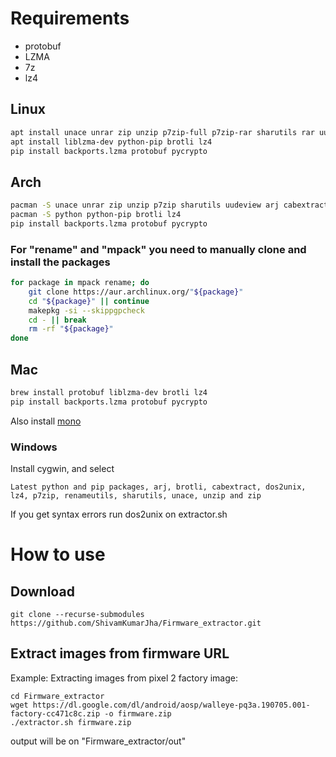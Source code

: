 # Requirements
- protobuf
- LZMA
- 7z
- lz4
## Linux
```bash
apt install unace unrar zip unzip p7zip-full p7zip-rar sharutils rar uudeview mpack arj cabextract rename
apt install liblzma-dev python-pip brotli lz4
pip install backports.lzma protobuf pycrypto
```
## Arch
```bash
pacman -S unace unrar zip unzip p7zip sharutils uudeview arj cabextract
pacman -S python python-pip brotli lz4
pip install backports.lzma protobuf pycrypto
```
### For "rename" and "mpack" you need to manually clone and install the packages
```bash
for package in mpack rename; do
    git clone https://aur.archlinux.org/"${package}"
    cd "${package}" || continue
    makepkg -si --skippgpcheck
    cd - || break
    rm -rf "${package}"
done
```
## Mac
```bash
brew install protobuf liblzma-dev brotli lz4
pip install backports.lzma protobuf pycrypto
```
Also install [mono](https://www.mono-project.com/docs/getting-started/install/mac/)  

### Windows
Install cygwin, and select

```Latest python and pip packages, arj, brotli, cabextract, dos2unix, lz4, p7zip, renameutils, sharutils, unace, unzip and zip```

If you get syntax errors run dos2unix on extractor.sh

# How to use
## Download
```
git clone --recurse-submodules https://github.com/ShivamKumarJha/Firmware_extractor.git
```

## Extract images from firmware URL
Example: Extracting images from pixel 2 factory image:
```
cd Firmware_extractor
wget https://dl.google.com/dl/android/aosp/walleye-pq3a.190705.001-factory-cc471c8c.zip -o firmware.zip
./extractor.sh firmware.zip
```
output will be on "Firmware_extractor/out"
